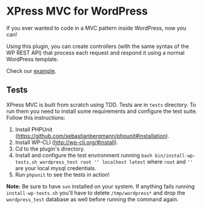# XPress MVC for WordPress

If you ever wanted to code in a MVC pattern inside WordPress, now you can!

Using this plugin, you can create controllers (with the same syntax of the WP REST API) that process each request and respond it using a normal WordPress template.

Check our [example](https://github.com/xpress-framework/xpress-mvc-example).

## Tests
XPress MVC is built from scratch using TDD. Tests are in `tests` directory. To run them you need to install some requirements and configure the test suite. Follow this instructions:

1. Install PHPUnit (https://github.com/sebastianbergmann/phpunit#installation).
2. Install WP-CLI (http://wp-cli.org/#install).
3. Cd to the plugin's directory.
4. Install and configure the test environment running `bash bin/install-wp-tests.sh wordpress_test root '' localhost latest` where `root` and `''` are your local mysql credentials.
5. Run `phpunit` to see the tests in action!

__Note:__ Be sure to have `svn` installed on your system. If anything fails running `install-wp-tests.sh` you'll have to delete `/tmp/wordpress*` and drop the `wordpress_test` database as well before running the command again.
